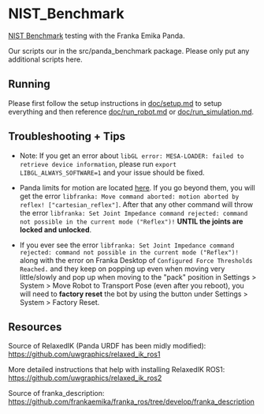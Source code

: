 # NIST_Benchmark
 [NIST Benchmark](https://www.nist.gov/el/intelligent-systems-division-73500/robotic-grasping-and-manipulation-assembly/assembly) testing with the Franka Emika Panda.

Our scripts our in the src/panda_benchmark package. Please only put any additional scripts here.

## Running
Please first follow the setup instructions in [doc/setup.md](/doc/setup.md) to setup everything and then reference [doc/run_robot.md](/doc/run_robot.md) or [doc/run_simulation.md](/doc/run_simulation.md).


## Troubleshooting + Tips
* Note: If you get an error about `libGL error: MESA-LOADER: failed to retrieve device information`, please run `export LIBGL_ALWAYS_SOFTWARE=1` and your issue should be fixed.

* Panda limits for motion are located [here](https://frankaemika.github.io/docs/control_parameters.html#limits-for-panda).
If you go beyond them, you will get the error `libfranka: Move command aborted: motion aborted by reflex! ["cartesian_reflex"]`.
After that any other command will throw the error `libfranka: Set Joint Impedance command rejected: command not possible in the current mode ("Reflex")!` **UNTIL  the joints are locked and unlocked**.

* If you ever see the error `libfranka: Set Joint Impedance command rejected: command not possible in the current mode ("Reflex")!` along with the error on Franka Desktop of `Configured Force Thresholds Reached.` and they keep on popping up even when moving very little/slowly and pop up when moving to the "pack" position in Settings > System > Move Robot to Transport Pose (even after you reboot), you will need to **factory reset** the bot by using the button under Settings > System > Factory Reset. 



## Resources
Source of RelaxedIK (Panda URDF has been midly modified):
https://github.com/uwgraphics/relaxed_ik_ros1

More detailed instructions that help with installing RelaxedIK ROS1:
https://github.com/uwgraphics/relaxed_ik_ros2 


Source of franka_description:
https://github.com/frankaemika/franka_ros/tree/develop/franka_description





